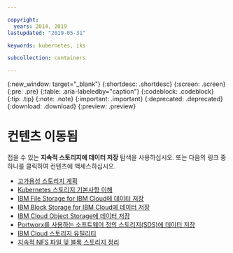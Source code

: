 ```yaml
---

copyright:
  years: 2014, 2019
lastupdated: "2019-05-31"

keywords: kubernetes, iks 

subcollection: containers

---
```


{:new_window: target="_blank"}
{:shortdesc: .shortdesc}
{:screen: .screen}
{:pre: .pre}
{:table: .aria-labeledby="caption"}
{:codeblock: .codeblock}
{:tip: .tip}
{:note: .note}
{:important: .important}
{:deprecated: .deprecated}
{:download: .download}
{:preview: .preview}


# 컨텐츠 이동됨
접을 수 있는 **지속적 스토리지에 데이터 저장** 탐색을 사용하십시오. 또는 다음의 링크 중 하나를 클릭하여 컨텐츠에 액세스하십시오.

- [고가용성 스토리지 계획](/docs/containers?topic=containers-storage_planning#storage_planning)
- [Kubernetes 스토리지 기본사항 이해](/docs/containers?topic=containers-kube_concepts#kube_concepts)
- [IBM File Storage for IBM Cloud에 데이터 저장](/docs/containers?topic=containers-file_storage#file_storage)
- [IBM Block Storage for IBM Cloud에 데이터 저장](/docs/containers?topic=containers-block_storage#block_storage)
- [IBM Cloud Object Storage에 데이터 저장](/docs/containers?topic=containers-object_storage#object_storage)
- [Portworx를 사용하는 소프트웨어 정의 스토리지(SDS)에 데이터 저장](/docs/containers?topic=containers-portworx#portworx)
- [IBM Cloud 스토리지 유틸리티](/docs/containers?topic=containers-utilities#utilities)
- [지속적 NFS 파일 및 블록 스토리지 정리](/docs/containers?topic=containers-cleanup#cleanup)
